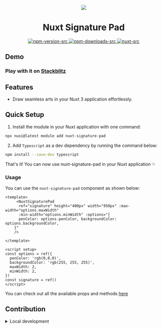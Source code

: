 <p align="center">
 <img align="center" src="https://raw.githubusercontent.com/selemondev/nuxt-signature-pad/master/assets/nuxt-signature-pad.jpeg" />
 <h1 align="center">
 Nuxt Signature Pad
 </h1>
</p>

<p align="center">
  <a href="https://www.npmjs.com/package/nuxt-signature-pad">
    <img alt="npm-version-src" src="https://img.shields.io/npm/v/nuxt-signature-pad/latest.svg?style=flat&colorA=020420&colorB=00DC82" />
  </a>
  <a href="https://npmjs.com/package/nuxt-signature-pad">
    <img alt="npm-downloads-src" src="https://img.shields.io/npm/dm/nuxt-signature-pad.svg?style=flat&colorA=020420&colorB=00DC82" />
  </a>
  <a href="https://nuxt.com">
    <img alt="nuxt-src" src="https://img.shields.io/badge/Nuxt-020420?logo=nuxt.js" />
  </a>
</p>

## Demo

### Play with it on [Stackblitz](https://stackblitz.com/edit/nuxt-starter-brdhn5?file=app.vue)

## Features

- Draw seamless arts in your Nuxt 3 application effortlessly.

## Quick Setup

1. Install the module in your Nuxt application with one command:

```bash
npx nuxi@latest module add nuxt-signature-pad
```

2. Add `Typescript` as a dev dependency by running the command below:

```bash
npm install --save-dev typescript
```

That's it! You can now use nuxt-signature-pad in your Nuxt application ✨

### Usage

You can use the `nuxt-signature-pad` component as shown below:

```vue
<template>
     <NuxtSignaturePad
      ref="signature" height="400px" width="950px" :max-width="options.maxWidth"
      :min-width="options.minWidth" :options="{
      penColor: options.penColor, backgroundColor: options.backgroundColor,
    }"
    />

</template>

<script setup>
const options = ref({
  penColor: 'rgb(0,0,0)',
  backgroundColor: 'rgb(255, 255, 255)',
  maxWidth: 2,
  minWidth: 2,
})
const signature = ref()
</script>
```

You can check out all the available props and methods [here](https://github.com/selemondev/vue3-signature-pad?tab=readme-ov-file#props)


## Contribution

<details>
  <summary>Local development</summary>
  
  ```bash
  # Install dependencies
  npm install
  
  # Generate type stubs
  npm run dev:prepare
  
  # Develop with the playground
  npm run dev
  
  # Build the playground
  npm run dev:build
  
  # Run ESLint
  npm run lint
  
  # Run Vitest
  npm run test
  npm run test:watch
  
  # Release new version
  npm run release
  ```

</details>
